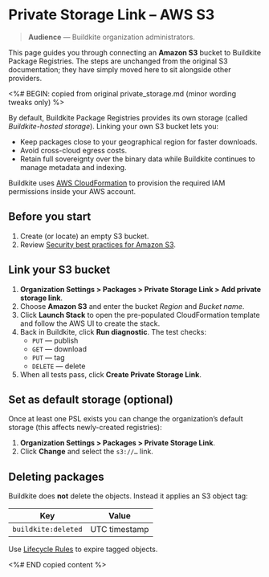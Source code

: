 # Private Storage Link – AWS S3

> **Audience** — Buildkite organization administrators.

This page guides you through connecting an **Amazon S3** bucket to Buildkite Package Registries. The steps are unchanged from the original S3 documentation; they have simply moved here to sit alongside other providers.

<%# BEGIN: copied from original private_storage.md (minor wording tweaks only) %>

By default, Buildkite Package Registries provides its own storage (called *Buildkite-hosted storage*). Linking your own S3 bucket lets you:

- Keep packages close to your geographical region for faster downloads.
- Avoid cross-cloud egress costs.
- Retain full sovereignty over the binary data while Buildkite continues to manage metadata and indexing.

Buildkite uses [AWS CloudFormation](https://docs.aws.amazon.com/AWSCloudFormation/latest/UserGuide/Welcome.html) to provision the required IAM permissions inside your AWS account.

## Before you start

1. Create (or locate) an empty S3 bucket.
2. Review [Security best practices for Amazon S3](https://docs.aws.amazon.com/AmazonS3/latest/userguide/security-best-practices.html).

## Link your S3 bucket

1. **Organization Settings > Packages > Private Storage Link > Add private storage link**.
1. Choose **Amazon S3** and enter the bucket _Region_ and _Bucket name_.
1. Click **Launch Stack** to open the pre-populated CloudFormation template and follow the AWS UI to create the stack.
1. Back in Buildkite, click **Run diagnostic**. The test checks:
   * `PUT` — publish
   * `GET` — download
   * `PUT` — tag
   * `DELETE` — delete
1. When all tests pass, click **Create Private Storage Link**.

## Set as default storage (optional)

Once at least one PSL exists you can change the organization’s default storage (this affects newly-created registries):

1. **Organization Settings > Packages > Private Storage Link**.
1. Click **Change** and select the `s3://…` link.

## Deleting packages

Buildkite does **not** delete the objects. Instead it applies an S3 object tag:

| Key | Value |
| --- | ----- |
| `buildkite:deleted` | UTC timestamp |

Use [Lifecycle Rules](https://docs.aws.amazon.com/AmazonS3/latest/userguide/object-lifecycle-mgmt.html) to expire tagged objects.

<%# END copied content %>
